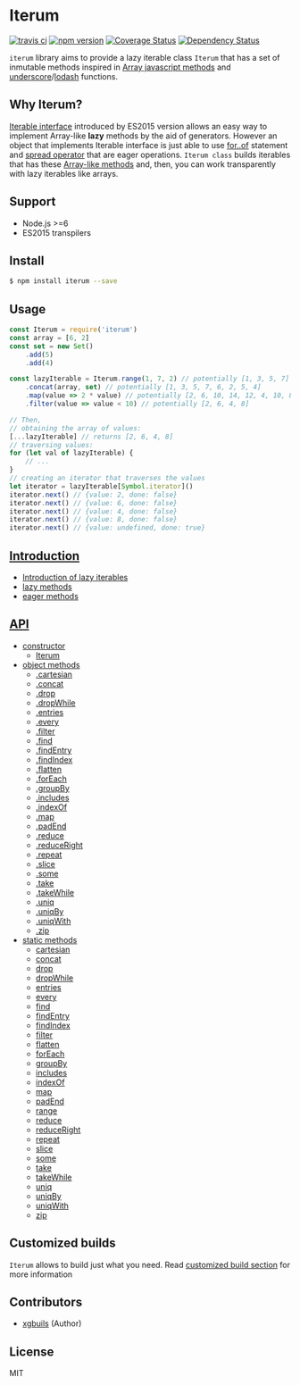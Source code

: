 # Iterum

[![travis ci][1]][2]
[![npm version][3]][4]
[![Coverage Status][5]][6]
[![Dependency Status][7]][8]

`iterum` library aims to provide a lazy iterable class `Iterum` that has a set of inmutable methods inspired in [Array javascript methods](https://developer.mozilla.org/en-US/docs/Web/JavaScript/Reference/Global_Objects/Array) and [underscore](http://underscorejs.org/)/[lodash](https://lodash.com) functions.

## Why Iterum?
[Iterable interface](https://developer.mozilla.org/en-US/docs/Web/JavaScript/Reference/Iteration_protocols#The_iterable_protocol) introduced by ES2015 version allows an easy way to implement Array-like **lazy** methods by the aid of generators. However an object that implements Iterable interface is just able to use [for..of](https://developer.mozilla.org/en-US/docs/Web/JavaScript/Reference/Statements/for...of) statement and [spread operator](https://developer.mozilla.org/en-US/docs/Web/JavaScript/Reference/Operators/Spread_operator) that are eager operations. `Iterum class` builds iterables that has these [Array-like methods](https://developer.mozilla.org/es/docs/Web/JavaScript/Referencia/Objetos_globales/Array) and, then, you can work transparently with lazy iterables like arrays.

## Support
- Node.js >=6
- ES2015 transpilers

## Install

``` bash
$ npm install iterum --save
```

## Usage
``` javascript
const Iterum = require('iterum')
const array = [6, 2]
const set = new Set()
    .add(5)
    .add(4)

const lazyIterable = Iterum.range(1, 7, 2) // potentially [1, 3, 5, 7]
    .concat(array, set) // potentially [1, 3, 5, 7, 6, 2, 5, 4]
    .map(value => 2 * value) // potentially [2, 6, 10, 14, 12, 4, 10, 8]
    .filter(value => value < 10) // potentially [2, 6, 4, 8]

// Then,
// obtaining the array of values:
[...lazyIterable] // returns [2, 6, 4, 8] 
// traversing values:
for (let val of lazyIterable) {
    // ...
}
// creating an iterator that traverses the values
let iterator = lazyIterable[Symbol.iterator]()
iterator.next() // {value: 2, done: false}
iterator.next() // {value: 6, done: false}
iterator.next() // {value: 4, done: false}
iterator.next() // {value: 8, done: false}
iterator.next() // {value: undefined, done: true}
```

## [Introduction](doc/introduction.md)
- [Introduction of lazy iterables](doc/introduction.md#lazy-iterables)
- [lazy methods](doc/introduction.md#lazy-methods)
- [eager methods](doc/introduction.md#eager-methods)

## [API](doc/API.md)
- [constructor](doc/API.md#iterum-iterable)
    - [Iterum](doc/API.md#iterum-iterable)
- [object methods](doc/API.md#object-methods) 
    - [.cartesian](doc/API.md#cartesian-iterables) 
    - [.concat](doc/API.md#concat-iterables)
    - [.drop](doc/API.md#drop-n--1)
    - [.dropWhile](doc/API.md#dropwhile-predicate-context--this)
    - [.entries](doc/API_lazy_methods.md#entries-)
    - [.every](doc/API.md#every-predicate-context--this)
    - [.filter](doc/API.md#filter-predicate-context--this)
    - [.find](doc/API.md#find-predicate-context--this)
    - [.findEntry](doc/API.md#findentry-predicate-context--this)
    - [.findIndex](doc/API.md#findindex-predicate-context--this)
    - [.flatten](doc/API_lazy_methods.md#flatten-depth--1)
    - [.forEach](doc/API.md#foreach-cb-context)
    - [.groupBy](doc/API.md#groupby-cb--e--e)
    - [.includes](doc/API.md#includes-value-fromindex--0)
    - [.indexOf](doc/API.md#indexof-value-fromindex--0)
    - [.map](doc/API.md#map-cb-context--this)
    - [.padEnd](doc/API.md#padend-length--0-value--undefined)
    - [.reduce](doc/API.md#reduce-cb-initialvalue)
    - [.reduceRight](doc/API.md#reduceright-cb-initialvalue)
    - [.repeat](doc/API.md#repeatn--infinity)
    - [.slice](doc/API.md#slice-start--0-end--infinity)
    - [.some](doc/API.md#some-predicate-context--this)
    - [.take](doc/API.md#take-n--1)
    - [.takeWhile](doc/API.md#takewhile-predicate-context--this)
    - [.uniq](doc/API.md#uniq-)
    - [.uniqBy](doc/API.md#uniqby-cb--e--e)
    - [.uniqWith](doc/API.md#uniqwith-cmp--samevaluezero)
    - [.zip](doc/API.md#zip-iterables)
- [static methods](doc/API.md#static-methods)
    - [cartesian](doc/API.md#iterumcartesian-iterable-iterables)
    - [concat](doc/API.md#iterumconcat-iterable-iterables)
    - [drop](doc/API.md#iterumdrop-iterable-n--1)
    - [dropWhile](doc/API.md#iterumdropwhile-iterable-predicate-context)
    - [entries](doc/API.md#iterumentries-iterable)
    - [every](doc/API.md#every-predicate-context--this)
    - [find](doc/API.md#iterumfind-iterable-predicate-context)
    - [findEntry](doc/API.md#iterumfindentry-iterable-predicate-context)
    - [findIndex](doc/API.md#iterumfindindex-iterable-predicate-context)
    - [filter](doc/API.md#iterumfilter-iterable-predicate-context)
    - [flatten](doc/API.md#iterumflatten-iterable-depth--1)
    - [forEach](doc/API.md#iterumforeach-iterable-cb-context)
    - [groupBy](doc/API.md#iterumgroupby-iterable-cb--e--e)
    - [includes](doc/API.md#iterumincludes-iterable-value-fromindex--0)
    - [indexOf](doc/API.md#iterumindexof-iterable-value-fromindex--0)
    - [map](doc/API.md#iterummap-iterable-cb-context)
    - [padEnd](doc/API.md#iterumpadend-iterable-length--0-value--undefined)
    - [range](doc/API.md#iterumrangestart--0-end--infinity-step--1)
    - [reduce](doc/API.md#iterumreduce-iterable-callback-initialvalue)
    - [reduceRight](doc/API.md#iterumreduceright-iterable-callback-initialvalue)
    - [repeat](doc/API.md#iterumrepeatiterable-n--infinity)
    - [slice](doc/API.md#iterumslice-iterable-start--0-end--infinity)
    - [some](doc/API.md#iterumsome-iterable-callback-context)
    - [take](doc/API.md#iterumtake-iterable-n--1)
    - [takeWhile](doc/API.md#iterumtakewhile-iterable-predicate-context)
    - [uniq](doc/API.md#iterumuniq-iterable)
    - [uniqBy](doc/API.md#iterumuniqby-iterable-cb--e--e)
    - [uniqWith](doc/API.md#iterumuniqwith-iterable-predicate--samevaluezero)
    - [zip](doc/API.md#iterumzip-iterable-iterables)

## Customized builds
`Iterum` allows to build just what you need. Read [customized build section](doc/customized_builds.md) for more information

## Contributors
- [xgbuils](https://github.com/xgbuils) (Author)

## License
MIT


  [1]: https://travis-ci.org/xgbuils/iterum.svg?branch=master
  [2]: https://travis-ci.org/xgbuils/iterum
  [3]: https://badge.fury.io/js/iterum.svg
  [4]: https://badge.fury.io/js/iterum
  [5]: https://coveralls.io/repos/github/xgbuils/iterum/badge.svg?branch=master
  [6]: https://coveralls.io/github/xgbuils/iterum?branch=master
  [7]: https://david-dm.org/xgbuils/iterum.svg
  [8]: https://david-dm.org/xgbuils/iterum
  